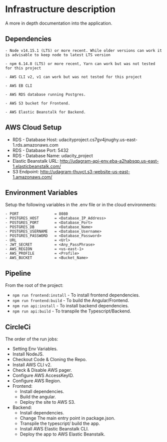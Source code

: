 # Infrastructure description

A more in depth documentation into the application.

## Dependencies

```
- Node v14.15.1 (LTS) or more recent. While older versions can work it is advisable to keep node to latest LTS version

- npm 6.14.8 (LTS) or more recent, Yarn can work but was not tested for this project

- AWS CLI v2, v1 can work but was not tested for this project

- AWS EB CLI

- AWS RDS database running Postgres.

- AWS S3 bucket for Frontend.

- AWS Elastic Beanstalk for Backend.

```

## AWS Cloud Setup

- RDS - Database Host: udacityproject.cs7gv4jnughy.us-east-1.rds.amazonaws.com
- RDS - Database Port: 5432
- RDS - Database Name: udacity_project
- Elastic Beanstalk URL: http://udagram-api-env.eba-a2habsqp.us-east-1.elasticbeanstalk.com/
- S3 Endpoint: http://udagram-thuyct.s3-website-us-east-1.amazonaws.com/

## Environment Variables

Setup the following variables in the .env file or in the cloud environments:

```
- PORT                = 8080
- POSTGRES_HOST       = <Database_IP_Address>
- POSTGRES_PORT       = <Database_Port>
- POSTGRES_DB         = <Database_Name>
- POSTGRES_USERNAME   = <Database_Username>
- POSTGRES_PASSWORD   = <Database_Password>
- URL                 = <Url>
- JWT_SECRET          = <Any_PassPhrase>
- AWS_REGION          = <us-east-1>
- AWS_PROFILE         = <Profile>
- AWS_BUCKET          = <Bucket_Name>
```

## Pipeline

From the root of the project:

- `npm run frontend:install` - To install frontend dependencies.
- `npm run frontend:build` - To build the Angular/Frontend.
- `npm run api:install` - To install backend dependencies.
- `npm run api:build` - To transpile the Typescript/Backend.

## CircleCi

The order of the run jobs:

- Setting Env Variables.
- Install NodeJS.
- Checkout Code & Cloning the Repo.
- Install AWS CLI v2.
- Check & Disable AWS pager.
- Configure AWS AccessKeyID.
- Configure AWS Region.
- Frontend:
  - Install dependencies.
  - Build the angular.
  - Deploy the site to AWS S3.
- Backend:
  - Install dependencies.
  - Change The main entry point in package.json.
  - Transpile the typescript/ build the app.
  - Install AWS Elastic Beanstalk CLI.
  - Deploy the app to AWS Elastic Beanstalk.
